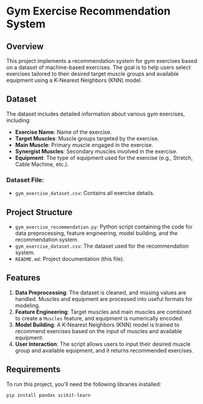 # Gym Exercise Recommendation System

## Overview

This project implements a recommendation system for gym exercises based on a dataset of machine-based exercises. The goal is to help users select exercises tailored to their desired target muscle groups and available equipment using a K-Nearest Neighbors (KNN) model.

## Dataset

The dataset includes detailed information about various gym exercises, including:
- **Exercise Name**: Name of the exercise.
- **Target Muscles**: Muscle groups targeted by the exercise.
- **Main Muscle**: Primary muscle engaged in the exercise.
- **Synergist Muscles**: Secondary muscles involved in the exercise.
- **Equipment**: The type of equipment used for the exercise (e.g., Stretch, Cable Machine, etc.).

### Dataset File:
- `gym_exercise_dataset.csv`: Contains all exercise details.

## Project Structure

- `gym_exercise_recommendation.py`: Python script containing the code for data preprocessing, feature engineering, model building, and the recommendation system.
- `gym_exercise_dataset.csv`: The dataset used for the recommendation system.
- `README.md`: Project documentation (this file).

## Features

1. **Data Preprocessing**: The dataset is cleaned, and missing values are handled. Muscles and equipment are processed into useful formats for modeling.
2. **Feature Engineering**: Target muscles and main muscles are combined to create a `Muscles` feature, and equipment is numerically encoded.
3. **Model Building**: A K-Nearest Neighbors (KNN) model is trained to recommend exercises based on the input of muscles and available equipment.
4. **User Interaction**: The script allows users to input their desired muscle group and available equipment, and it returns recommended exercises.

## Requirements

To run this project, you'll need the following libraries installed:

```bash
pip install pandas scikit-learn

